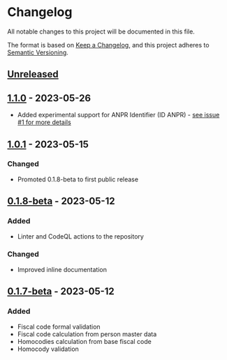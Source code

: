 # Changelog

All notable changes to this project will be documented in this file.

The format is based on [Keep a Changelog](https://keepachangelog.com/en/1.0.0/),
and this project adheres to [Semantic Versioning](https://semver.org/spec/v2.0.0.html).

## [Unreleased]

## [1.1.0] - 2023-05-26

- Added experimental support for ANPR Identifier (ID ANPR) - [see issue #1 for more details](https://github.com/Defkon1/italian-toolkit/issues/1)

## [1.0.1] - 2023-05-15

### Changed

- Promoted 0.1.8-beta to first public release

## [0.1.8-beta] - 2023-05-12

### Added

- Linter and CodeQL actions to the repository

### Changed

- Improved inline documentation

## [0.1.7-beta] - 2023-05-12

### Added

- Fiscal code formal validation
- Fiscal code calculation from person master data
- Homocodies calculation from base fiscal code
- Homocody validation


[Unreleased]: https://github.com/defkon1/italian-toolkit/compare/v1.0.1...HEAD
[1.1.0]: https://github.com/defkon1/italian-toolkit/compare/v1.0.1...v1.1.0
[1.0.1]: https://github.com/defkon1/italian-toolkit/compare/v0.1.8-beta...v1.0.1
[0.1.8-beta]: https://github.com/defkon1/italian-toolkit/compare/v0.1.7-beta...v0.1.8-beta
[0.1.7-beta]: https://github.com/defkon1/italian-toolkit/releases/tag/v0.1.7-beta
